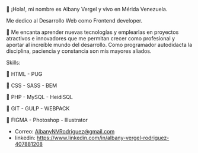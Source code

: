   👋 ¡Hola!, mi nombre es Albany Vergel y vivo en Mérida Venezuela.
  
  Me dedico al Desarrollo Web como Frontend developer.
  
  💖 Me encanta aprender nuevas tecnologías y emplearlas en proyectos atractivos e innovadores que me permitan crecer como profesional y aportar al increíble mundo del desarrollo. Como programador autodidacta la disciplina, paciencia y constancia son mis mayores aliados.

  Skills:
  
📌 HTML - PUG

📌 CSS - SASS - BEM

📌 PHP - MySQL - HeidiSQL

📌 GIT - GULP - WEBPACK

📌 FIGMA - Photoshop - Illustrator

- Correo: AlbanyNVRodriguez@gmail.com
- linkedin: https://www.linkedin.com/in/albany-vergel-rodriguez-407881208
<!---
AlbanyNVRodriguez/AlbanyNVRodriguez is a ✨ special ✨ repository because its `README.md` (this file) appears on your GitHub profile.
You can click the Preview link to take a look at your changes.
--->
